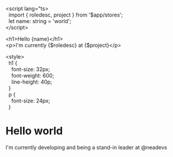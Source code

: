 \<script lang="ts>  
&nbsp;&nbsp;import { roledesc, project } from '$app/stores';  
&nbsp;&nbsp;let name: string = 'world';  
\</script>

\<h1>Hello {name}\</h1>  
\<p>I'm currently {$roledesc} at {$project}\</p>  

\<style>  
&nbsp;&nbsp;h1 {  
\
&nbsp;&nbsp;&nbsp;&nbsp;font-size: 32px;  
\
&nbsp;&nbsp;&nbsp;&nbsp;font-weight: 600;  
\
&nbsp;&nbsp;&nbsp;&nbsp;line-height: 40p;  
\
&nbsp;&nbsp;}
 \
&nbsp;&nbsp;p {  
\
&nbsp;&nbsp;&nbsp;&nbsp;font-size: 24px;  
\
&nbsp;&nbsp;}  
</style>

	
<h1>Hello world</h1>

<p>I'm currently developing and being a stand-in leader at @neadevs</p>


<!--
**gabrieladrianmezar/gabrieladrianmezar** is a ✨ _special_ ✨ repository because its `README.md` (this file) appears on your GitHub profile.

Here are some ideas to get you started:

- 🔭 I’m currently working on ...
- 🌱 I’m currently learning ...
- 👯 I’m looking to collaborate on ...
- 🤔 I’m looking for help with ...
- 💬 Ask me about ...
- 📫 How to reach me: ...
- 😄 Pronouns: ...
- ⚡ Fun fact: ...
-->
